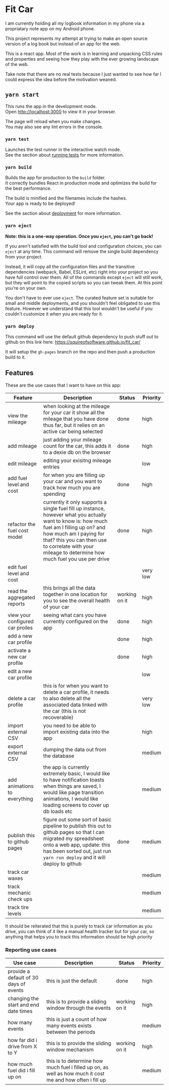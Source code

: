 # Fit Car

I am currently holding all my logbook information in my phone via
a propriatary note app on my Android phone.

This project represents my attempt at trying to make an open source
version of a log book but instead of an app for the web.

This is a react app. Most of the work is in learning and unpacking
CSS rules and properties and seeing how they play with the ever
growing landscape of the web.

Take note that there are no real tests because I just wanted to
see how far I could express the idea before the motivation weaned.

## `yarn start`

This runs the app in the development mode.\
Open [http://localhost:3000](http://localhost:3000) to view it in your browser.

The page will reload when you make changes.\
You may also see any lint errors in the console.

### `yarn test`

Launches the test runner in the interactive watch mode.\
See the section about [running tests](https://facebook.github.io/create-react-app/docs/running-tests) for more information.

### `yarn build`

Builds the app for production to the `build` folder.\
It correctly bundles React in production mode and optimizes the build for the best performance.

The build is minified and the filenames include the hashes.\
Your app is ready to be deployed!

See the section about [deployment](https://facebook.github.io/create-react-app/docs/deployment) for more information.

### `yarn eject`

**Note: this is a one-way operation. Once you `eject`, you can't go back!**

If you aren't satisfied with the build tool and configuration choices, you can `eject` at any time. This command will remove the single build dependency from your project.

Instead, it will copy all the configuration files and the transitive dependencies (webpack, Babel, ESLint, etc) right into your project so you have full control over them. All of the commands except `eject` will still work, but they will point to the copied scripts so you can tweak them. At this point you're on your own.

You don't have to ever use `eject`. The curated feature set is suitable for small and middle deployments, and you shouldn't feel obligated to use this feature. However we understand that this tool wouldn't be useful if you couldn't customize it when you are ready for it.

### `yarn deploy`

This command will use the default github dependency to push stuff out to github on this link here:
https://squireofsoftware.github.io/fit_car/

It will setup the `gh-pages` branch on the repo and then push a production build to it.

## Features

These are the use cases that I want to have on this app:

| Feature                          | Description                                                                                                                                                                                                                                                                  | Status        | Priority |
| -------------------------------- | ---------------------------------------------------------------------------------------------------------------------------------------------------------------------------------------------------------------------------------------------------------------------------- | ------------- | -------- |
| view the mileage                 | when looking at the mileage for your car it show all the mileage that you have done thus far, but it relies on an active car being selected                                                                                                                                  | done          | high     |
| add mileage                      | just adding your mileage count for the car, this adds it to a dexie db on the browser                                                                                                                                                                                        | done          | high     |
| edit mileage                     | editing your exisitng mileage entries                                                                                                                                                                                                                                        |               | low      |
| add fuel level and cost          | for when you are filling up your car and you want to track how much you are spending                                                                                                                                                                                         | done          | high     |
| refactor the fuel cost model     | currently it only supports a single fuel fill up instance, however what you actually want to know is: how much fuel am I filling up on? and how much am I paying for that? this you can then use to correlate with your mileage to determine how much fuel you use per drive | done          | high     |
| edit fuel level and cost         |                                                                                                                                                                                                                                                                              |               | very low |
| read the aggregated reports      | this brings all the data together in one location for you to see the overall health of your car                                                                                                                                                                              | working on it | high     |
| view your configured car proiles | seeing what cars you have currently configured on the app                                                                                                                                                                                                                    | done          | high     |
| add a new car profile            |                                                                                                                                                                                                                                                                              | done          | high     |
| activate a new car profile       |                                                                                                                                                                                                                                                                              | done          | high     |
| edit a new car profile           |                                                                                                                                                                                                                                                                              |               | low      |
| delete a car profile             | this is for when you want to delete a car profile, it needs to also delete all the associated data linked with the car (this is not recoverable)                                                                                                                             |               | very low |
| import external CSV              | you need to be able to import existing data into the app                                                                                                                                                                                                                     |               | high     |
| export external CSV              | dumping the data out from the database                                                                                                                                                                                                                                       |               | medium   |
| add animations to everything     | the app is currently extremely basic, I would like to have notification toasts when things are saved, I would like page transition animations, I would like loading screens to cover up db loads etc                                                                         |               | medium   |
| publish this to github pages     | figure out some sort of basic pipeline to publish this out to github pages so that I can migrated my spreadsheet onto a web app, update: this has been sorted out, just run `yarn run deploy` and it will deploy to github                                                   | done          | medium   |
| track car waxes                  |                                                                                                                                                                                                                                                                              |               | medium   |
| track mechanic check ups         |                                                                                                                                                                                                                                                                              |               | medium   |
| track tire levels                |                                                                                                                                                                                                                                                                              |               | medium   |

It should be reiterated that this is purely to track car information as you drive, you can think of it like a manual health tracker but for your car, so anything that helps you to track this information should be high priority

### Reporting use cases

| Use case                               | Description                                                                                               | Status        | Priority |
| -------------------------------------- | --------------------------------------------------------------------------------------------------------- | ------------- | -------- |
| provide a default of 30 days of events | this is just the default                                                                                  | done          | high     |
| changing the start and end date times  | this is to provide a sliding window through the events                                                    | working on it | high     |
| how many events                        | this is just a count of how many events exists between the periods                                        |               | medium   |
| how far did i drive from X to Y        | this is to provide the sliding window mechanism                                                           | working on it | high     |
| how much fuel did i fill up on         | this is to determine how much fuel i filled up on, as well as how much it cost me and how often i fill up |               | medium   |

